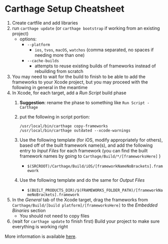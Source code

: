 <!-- permalink: 449862b9a85c3e7c360e9bb1299ed49b DO NOT DELETE OR EDIT THIS LINE -->
# Carthage Setup Cheatsheet

1. Create cartfile and add libraries
1. run `carthage update` (or `carthage bootstrap` if working from an existing project)
	* options:
		* `--platform`
			* `ios`, `tvos`, `macOS`, `watchos` (comma separated, no spaces if needing more than one)
		* `--cache-builds`
			* attempts to reuse existing builds of frameworks instead of rebuilding from scratch
1. You may need to wait for the build to finish to be able to add the frameworks to your Xcode project, but you may proceed with the following in general in the meantime
1. In Xcode, for each target, add a *Run Script* build phase
	1. **Suggestion**: rename the phase to something like `Run Script - Carthage`
	1. put the following in script portion:
		``` 
		/usr/local/bin/carthage copy-frameworks
		/usr/local/bin/carthage outdated --xcode-warnings
		```

	1. Use the following template (for iOS, modify appropriately for others), based off of the built framework name(s), and add the following entry to *Input Files* for each framework (you can find the built framework names by going to `Carthage/Build/*/[frameworksHere]` )
		* `$(SRCROOT)/Carthage/Build/iOS/[frameworkNameNoBrackets].framework`
	1. Use the following template and do the same for *Output Files*
		* `$(BUILT_PRODUCTS_DIR)/$(FRAMEWORKS_FOLDER_PATH)/[frameworkNameNoBrackets].framework`
1. In the *General* tab of the Xcode target, drag the frameworks from `Carthage/Build/[build platform]/[frameworksHere]` to the *Embedded Binaries* section
	* You should not need to copy files
1. (wait for `carthage update` to finish first) Build your project to make sure everything is working right




More information is available [here](https://github.com/Carthage/Carthage#getting-started).
